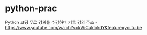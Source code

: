 # python-prac

Python 코딩 무료 강의를 수강하며 기록
강의 주소 - https://www.youtube.com/watch?v=kWiCuklohdY&feature=youtu.be


